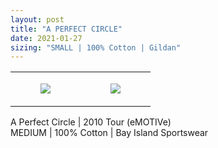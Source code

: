```yaml
---
layout: post
title: "A PERFECT CIRCLE"
date: 2021-01-27
sizing: "SMALL | 100% Cotton | Gildan"
---
```




<table style="width:100%;"><tr><td style="vertical-align:top;">
      <figure class="tmblr-full" data-orig-height="2048" data-orig-width="1365" data-orig-src="https://concertshirts.netlify.app/shirts/0216/0216-01.jpg"><img src="https://64.media.tumblr.com/59102934df3688dfc4c61dc72b084ea2/ee173eba81ac0c60-37/s540x810/64245c8e72f1893af84f9b833ed3efbf9fd540e1.jpg" data-orig-height="2048" data-orig-width="1365" data-orig-src="https://concertshirts.netlify.app/shirts/0216/0216-01.jpg"/></figure></td>
    <td style="vertical-align:top;">
      <figure class="tmblr-full" data-orig-height="2048" data-orig-width="1365" data-orig-src="https://concertshirts.netlify.app/shirts/0216/0216-02.jpg"><img src="https://64.media.tumblr.com/7acd96dc7244f2e1bd9a554c0c46cac8/ee173eba81ac0c60-7c/s540x810/b37c3b522a91707e865a4550b39c231f735e3ed0.jpg" data-orig-height="2048" data-orig-width="1365" data-orig-src="https://concertshirts.netlify.app/shirts/0216/0216-02.jpg"/></figure></td>
  </tr></table><p>
  A Perfect Circle | 2010 Tour (eMOTIVe)<br/>MEDIUM | 100% Cotton | Bay Island Sportswear
</p>
